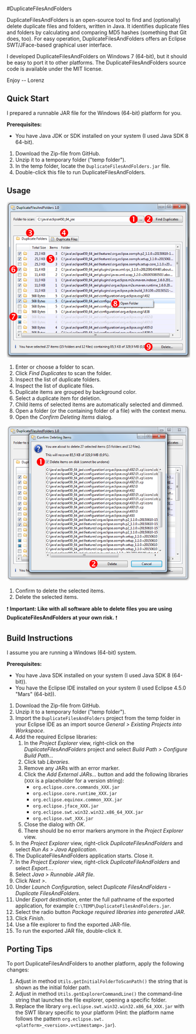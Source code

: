 #DuplicateFilesAndFolders

DuplicateFilesAndFolders is an open-source tool to find and (optionally) delete duplicate files and folders, written in Java. It identifies duplicate files and folders by calculating and comparing MD5 hashes (something that Git does, too). For easy operation, DuplicateFilesAndFolders offers an Eclipse SWT/JFace-based graphical user interface.

I developed DuplicateFilesAndFolders on Windows 7 (64-bit), but it should be easy to port it to other platforms. The DuplicateFilesAndFolders source code is available under the MIT license.

Enjoy -- Lorenz

## Quick Start

I prepared a runnable JAR file for the Windows (64-bit) platform for you.

**Prerequisites:**
* You have Java JDK or SDK installed on your system (I used Java SDK 8 64-bit).

1. Download the Zip-file from GitHub.
2. Unzip it to a temporary folder ("temp folder").
3. In the temp folder, locate the `DuplicateFilesAndFolders.jar` file.
4. Double-click this file to run DuplicateFilesAndFolders.

## Usage
<img src="etc/image1.png" width="500"/>

1. Enter or choose a folder to scan.
2. Click _Find Duplicates_ to scan the folder.
3. Inspect the list of duplicate folders.
4. Inspect the list of duplicate files.
5. Duplicate items are grouped by background color.
6. Select a duplicate item for deletion.
7. Child items of selected items are automatically selected and dimmed.
8. Open a folder (or the containing folder of a file) with the context menu.
9. Open the _Confirm Deleting Items_ dialog.

<img src="etc/image2.png" width="500"/>

1. Confirm to delete the selected items.
2. Delete the selected items.

:exclamation: **Important: Like with all software able to delete files you are using DuplicateFilesAndFolders at your own risk.** :exclamation:

## Build Instructions

I assume you are running a Windows (64-bit) system.

**Prerequisites:**
* You have Java SDK installed on your system (I used Java SDK 8 (64-bit)).
* You have the Eclipse IDE installed on your system (I used Eclipse 4.5.0 "Mars" (64-bit)).

1. Download the Zip-file from GitHub.
2. Unzip it to a temporary folder ("temp folder").
3. Import the `DuplicateFilesAndFolders` project from the temp folder in your Eclipse IDE as an import source _General > Existing Projects into Workspace_.
4. Add the required Eclipse libraries:
	1. In the _Project Explorer_ view, right-click on the _DuplicateFilesAndFolders_ project and select _Build Path > Configure Build Path..._
	2. Click tab _Libraries_.
	3. Remove any JARs with an error marker.
	4. Click the _Add External JARs..._ button and add the following libraries (`XXX` is a placeholder for a version string):
		* `org.eclipse.core.commands_XXX.jar`
		* `org.eclipse.core.runtime_XXX.jar`
		* `org.eclipse.equinox.common_XXX.jar`
		* `org.eclipse.jface_XXX.jar`
		* `org.eclipse.swt.win32.win32.x86_64_XXX.jar`
		* `org.eclipse.swt_XXX.jar`
	5. Close the dialog with _OK_.
	6. There should be no error markers anymore in the _Project Explorer_ view.
5. In the _Project Explorer_ view, right-click _DuplicateFilesAndFolders_ and select _Run As > Java Application_.
6. The DuplicateFilesAndFolders application starts. Close it.
7. In the _Project Explorer_ view, right-click _DuplicateFileAndFolders_ and select _Export..._.
8. Select _Java > Runnable JAR file_.
9. Click _Next >_.
10. Under _Launch Configuration_, select _Duplicate FilesAndFolders - Duplicate FilesAndFolders_.
11. Under _Export destination_, enter the full pathname of the exported application, for example `C:\TEMP\DuplicateFilesAndFolders.jar`.
12. Select the radio button _Package required libraries into generated JAR_.
13. Click _Finish_.
14. Use a file explorer to find the exported JAR-file.
15. To run the exported JAR file, double-click it.

## Porting Tips

To port DuplicateFilesAndFolders to another platform, apply the following changes:

1. Adjust in method `Utils.getInitialFolderToScanPath()` the string that is shown as the initial folder path.
2. Adjust in method `Utils.getExplorerCommandLine()` the command-line string that launches the file explorer, opening a specific folder.
3. Replace the library `org.eclipse.swt.win32.win32.x86_64_XXX.jar` with the SWT library specific to your platform (Hint: the platform name follows the pattern `org.eclipse.swt.<platform>_<version>.v<timestamp>.jar`).
